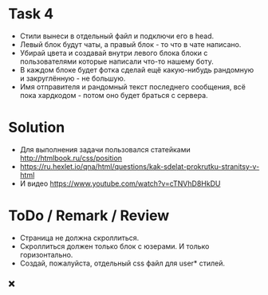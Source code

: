 # Task 4
- Стили вынеси в отдельный файл и подключи его в head.
- Левый блок будут чаты, а правый блок - то что в чате написано.
- Убирай цвета и создавай внутри левого блока блоки с пользователями которые написали что-то нашему боту.
- В каждом блоке будет фотка сделай ещё какую-нибудь рандомную и закруглённую - не большую.
- Имя отправителя и рандомный текст последнего сообщения, всё пока хардкодом - потом оно будет браться с сервера.

# Solution
- Для выполнения задачи пользовался статейками http://htmlbook.ru/css/position 
- https://ru.hexlet.io/qna/html/questions/kak-sdelat-prokrutku-stranitsy-v-html
- И видео https://www.youtube.com/watch?v=cTNVhD8HkDU

# ToDo / Remark / Review
- Страница не должна скроллиться.
- Скроллиться должен только блок с юзерами. И только горизонтально.
- Создай, пожалуйста, отдельный css файл для user* стилей.

### :x:

